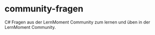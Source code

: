 # community-fragen
C# Fragen aus der LernMoment Community zum lernen und üben in der LernMoment Community.
